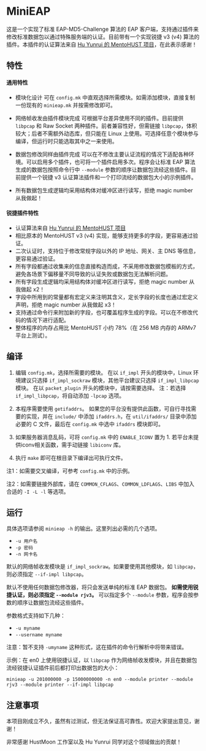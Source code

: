 MiniEAP
=======

这是一个实现了标准 EAP-MD5-Challenge 算法的 EAP 客户端，支持通过插件来修改标准数据包以通过特殊服务端的认证。目前带有一个实现锐捷 v3 (v4) 算法的插件。本插件的认证算法来自 [Hu Yunrui 的 MentoHUST 项目](https://github.com/hyrathb/mentohust)，在此表示感谢！

## 特性

#### 通用特性

* 模块化设计
可在 `config.mk` 中直观选择所需模块。如需添加模块，直接复制一份现有的 `minieap.mk` 并按需修改即可。

* 网络帧收发由插件模块完成
可根据平台差异使用不同的插件。目前提供 `libpcap` 和 Raw Socket 两种插件。前者兼容性好，但需链接 `libpcap`，体积较大；后者不需额外动态库，但只能在 Linux 上使用。可选择任意个模块参与编译，但运行时只能选取其中之一来使用。

* 数据包修改同样由插件完成
可以在不修改主要认证流程的情况下适配各种环境。可以启用多个插件，也可将一个插件启用多次。程序会让标准 EAP 算法生成的数据包按照命令行中 `--module` 参数的顺序让数据包流经这些插件。目前提供一个锐捷 v3 认证算法插件和一个打印流经的数据包大小的示例插件。

* 所有数据包生成逻辑均采用结构体对缓冲区进行读写，拒绝 magic number 从我做起！

#### 锐捷插件特性

* 认证算法来自 [Hu Yunrui 的 MentoHUST 项目](https://github.com/hyrathb/mentohust)
* 相比原本的 MentoHUST v3 (v4) 实现，能够支持更多的字段，更容易通过验证。
* 二次认证时，支持位于修改常规字段以外的 IP 地址、网关、主 DNS 等信息，更容易通过验证。
* 所有字段都通过收集来的信息直接构造而成，不采用修改数据包模板的方式，避免各场景下偏移量不同导致的认证失败或数据包无法解析问题。
* 所有字段生成逻辑均采用结构体对缓冲区进行读写，拒绝 magic number 从我做起 x2！
* 字段中所用到的常量都有宏定义来注明其含义，定长字段的长度也通过宏定义声明，拒绝 magic number 从我做起 x3！
* 支持通过命令行来附加新的字段，也可覆盖程序生成的字段。可以在不修改代码的情况下进行适配。
* 整体程序的内存占用比 MentoHUST 小约 78%（在 256 MB 内存的 ARMv7 平台上测试）。

## 编译

1. 编辑 `config.mk`，选择所需要的模块。
在以 `if_impl` 开头的模块中，Linux 环境建议只选择 `if_impl_sockraw` 模块，其他平台建议只选择 `if_impl_libpcap` 模块。
在以 `packet_plugin` 开头的模块中，请按需要选择。
注：若选择 `if_impl_libpcap`，将自动添加 `-lpcap` 选项。

2. 本程序需要使用 `getifaddrs`。
如果您的平台没有提供此函数，可自行寻找需要的实现，并在 `include/` 中添加 `ifaddrs.h`，在 `util/ifaddrs/` 目录中添加必要的 C 文件，最后在 `config.mk` 中选中 `ifaddrs` 模块即可。

3. 如果服务器消息乱码，可将 `config.mk` 中的 `ENABLE_ICONV` 置为 1.
若平台未提供iconv相关函数，需手动链接 `libiconv` 库。

4. 执行 `make` 即可在根目录下编译出可执行文件。

注1：如需要交叉编译，可参考 `config.mk` 中的示例。

注2：如需要链接外部库，请在 `COMMON_CFLAGS`、`COMMON_LDFLAGS`、`LIBS` 中加入合适的 `-I -L -l` 等选项。

## 运行

具体选项请参阅 `minieap -h` 的输出。这里列出必需的几个选项。

* `-u 用户名`
* `-p 密码`
* `-n 网卡名`

默认的网络帧收发模块是 `if_impl_sockraw`。如果要使用其他模块，如 `libpcap`，则必须指定 `--if-impl libpcap`。

默认不使用任何数据包修改器，将只会发送单纯的标准 EAP 数据包。 **如需使用锐捷认证，则必须指定 `--module rjv3`。** 可以指定多个 `--module` 参数，程序会按参数的顺序让数据包流经这些插件。

参数格式支持如下几种：

* `-u myname`
* `--username myname`

注意：暂不支持 `-umyname` 这种形式，这在插件的命令行解析中将带来错误。

示例：在 en0 上使用锐捷认证，以 `libpcap` 作为网络帧收发模块，并且在数据包流经锐捷认证插件前后都打印出数据包的大小：

```
minieap -u 201000000 -p 15000000000 -n en0 --module printer --module rjv3 --module printer --if-impl libpcap
```

## 注意事项

本项目刚成立不久，虽然有过测试，但无法保证高可靠性。欢迎大家提出意见，谢谢！

非常感谢 HustMoon 工作室以及 Hu Yunrui 同学对这个领域做出的贡献！
